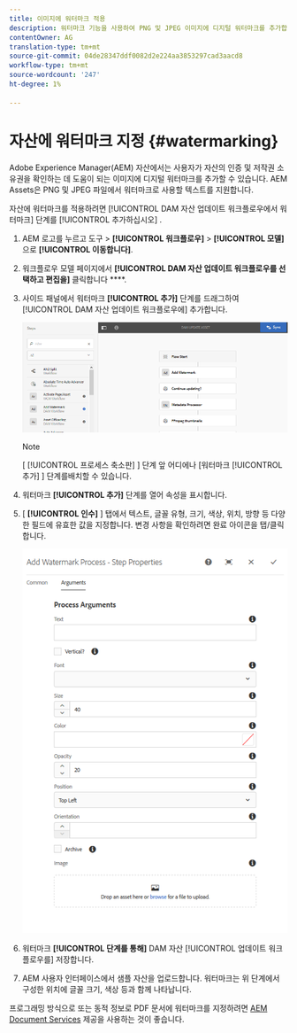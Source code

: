 ```yaml
---
title: 이미지에 워터마크 적용
description: 워터마크 기능을 사용하여 PNG 및 JPEG 이미지에 디지털 워터마크를 추가합니다.
contentOwner: AG
translation-type: tm+mt
source-git-commit: 04de28347ddf0082d2e224aa3853297cad3aacd8
workflow-type: tm+mt
source-wordcount: '247'
ht-degree: 1%

---
```



# 자산에 워터마크 지정 {#watermarking}

Adobe Experience Manager(AEM) 자산에서는 사용자가 자산의 인증 및 저작권 소유권을 확인하는 데 도움이 되는 이미지에 디지털 워터마크를 추가할 수 있습니다. AEM Assets은 PNG 및 JPEG 파일에서 워터마크로 사용할 텍스트를 지원합니다.

자산에 워터마크를 적용하려면 [!UICONTROL DAM 자산 업데이트 워크플로우에서 워터마크] 단계를 [!UICONTROL 추가하십시오] .

1. AEM 로고를 누르고 도구 > **[!UICONTROL 워크플로우]** > **[!UICONTROL 모델]** 으로 **[!UICONTROL 이동합니다]**.
1. 워크플로우 모델 페이지에서 **[!UICONTROL DAM 자산 업데이트 워크플로우를 선택하고 편집을]** 클릭합니다 ****.

1. 사이드 패널에서 워터마크 **[!UICONTROL 추가]** 단계를 드래그하여 [!UICONTROL DAM 자산 업데이트 워크플로우에] 추가합니다.

   ![DAM 자산 업데이트 워크플로우의 워터마크 추가 단계](assets/add_watermark_step_aem_assets.png)

   >[!NOTE]
   >
   >[ [!UICONTROL 프로세스 축소판] ] 단계 앞 어디에나 [워터마크 [!UICONTROL 추가] ] 단계를배치할 수 있습니다.

1. 워터마크 **[!UICONTROL 추가]** 단계를 열어 속성을 표시합니다.
1. [ **[!UICONTROL 인수]** ] 탭에서 텍스트, 글꼴 유형, 크기, 색상, 위치, 방향 등 다양한 필드에 유효한 값을 지정합니다. 변경 사항을 확인하려면 완료 아이콘을 탭/클릭합니다.

   ![자산의 워터마크 추가 단계에서 인수 제공](assets/arguments_add_watermark_aem_assets.png)

1. 워터마크 **[!UICONTROL 단계를 통해]** DAM 자산 [!UICONTROL 업데이트 워크플로우를] 저장합니다.
1. AEM 사용자 인터페이스에서 샘플 자산을 업로드합니다. 워터마크는 위 단계에서 구성한 위치에 글꼴 크기, 색상 등과 함께 나타납니다.

프로그래밍 방식으로 또는 동적 정보로 PDF 문서에 워터마크를 지정하려면 [AEM Document Services](/help/forms/using/overview-aem-document-services.md) 제공을 사용하는 것이 좋습니다.
